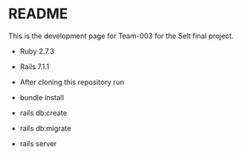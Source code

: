 # README

This is the development page for Team-003 for the Selt final project.
* Ruby 2.7.3
* Rails 7.1.1

* After cloning this repository run
* bundle install
* rails db:create
* rails db:migrate
* rails server
